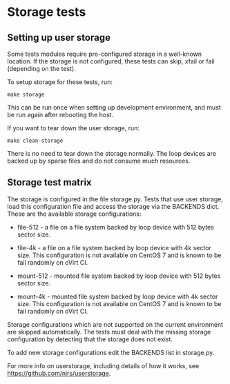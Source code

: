 <!--
SPDX-FileCopyrightText: Red Hat, Inc.
SPDX-License-Identifier: GPL-2.0-or-later
-->

# Storage tests


## Setting up user storage

Some tests modules require pre-configured storage in a well-known
location. If the storage is not configured, these tests can skip, xfail
or fail (depending on the test).

To setup storage for these tests, run:

    make storage

This can be run once when setting up development environment, and must
be run again after rebooting the host.

If you want to tear down the user storage, run:

    make clean-storage

There is no need to tear down the storage normally. The loop devices are
backed up by sparse files and do not consume much resources.


## Storage test matrix

The storage is configured in the file storage.py.
Tests that use user storage, load this configuration file and access the
storage via the BACKENDS dict.
These are the available storage configurations:

- file-512 - a file on a file system backed by loop device with 512
  bytes sector size.

- file-4k - a file on a file system backed by loop device with 4k sector
  size. This configuration is not available on CentOS 7 and is known to
  be fail randomly on oVirt CI.

- mount-512 - mounted file system backed by loop device with 512 bytes
  sector size.

- mount-4k - mounted file system backed by loop device with 4k sector
  size.  This configuration is not available on CentOS 7 and is known to
  be fail randomly on oVirt CI.

Storage configurations which are not supported on the current
environment are skipped automatically. The tests must deal with the
missing storage configuration by detecting that the storage does not
exist.

To add new storage configurations edit the BACKENDS list in storage.py.

For more info on userstorage, including details of how it works,
see https://github.com/nirs/userstorage.
